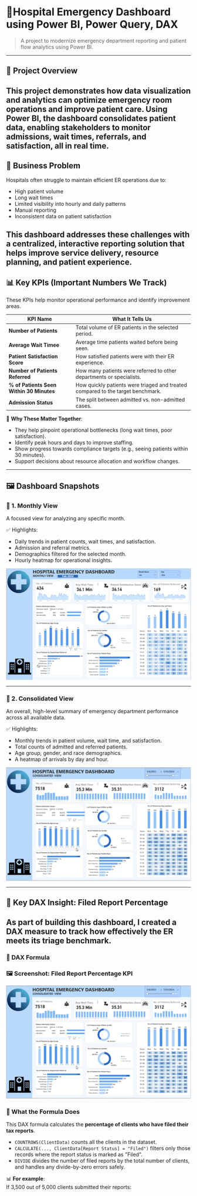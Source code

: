 # 🧾Hospital Emergency Dashboard using Power BI, Power Query, DAX

> A project to modernize emergency department reporting and patient flow analytics using Power BI.

---

## 🚀 Project Overview

This project demonstrates how data visualization and analytics can optimize emergency room operations and improve patient care.
Using Power BI, the dashboard consolidates patient data, enabling stakeholders to monitor admissions, wait times, referrals, and satisfaction, all in real time.
---
## 📌 Business Problem

Hospitals often struggle to maintain efficient ER operations due to:

- High patient volume
- Long wait times
- Limited visibility into hourly and daily patterns
- Manual reporting
- Inconsistent data on patient satisfaction

This dashboard addresses these challenges with a centralized, interactive reporting solution that helps improve service delivery, resource planning, and patient experience.
---
## 📊 Key KPIs (Important Numbers We Track)

These KPIs help monitor operational performance and identify improvement areas.

| KPI Name                | What It Tells Us |
|-------------------------|------------------|
| **Number of Patients**      | Total volume of ER patients in the selected period. |
| **Average Wait Timee** | Average time patients waited before being seen. |
| **Patient Satisfaction Score**  | How satisfied patients were with their ER experience. |
| **Number of Patients Referred**       | How many patients were referred to other departments or specialists. |
| **% of Patients Seen Within 30 Minutes**   | How quickly patients were triaged and treated compared to the target benchmark. |
| **Admission Status** | The split between admitted vs. non-admitted cases. |

🧠 **Why These Matter Together**:
- They help pinpoint operational bottlenecks (long wait times, poor satisfaction).
- Identify peak hours and days to improve staffing.
- Show progress towards compliance targets (e.g., seeing patients within 30 minutes).
- Support decisions about resource allocation and workflow changes.

---

## 🖼️ Dashboard Snapshots

### 📄 1. Monthly View

A focused view for analyzing any specific month.

✅ Highlights:

- Daily trends in patient counts, wait times, and satisfaction.
- Admission and referral metrics.
- Demographics filtered for the selected month.
- Hourly heatmap for operational insights.

![Monthly View](https://github.com/bhumikabharadwaj2205/Hospital-Management-Dashboard/blob/main/Monthly%20View.png)

---

### 📄 2. Consolidated View

An overall, high-level summary of emergency department performance across all available data.

✅ Highlights:

- Monthly trends in patient volume, wait time, and satisfaction.
- Total counts of admitted and referred patients.
- Age group, gender, and race demographics.
- A heatmap of arrivals by day and hour.

![Consolidated View](https://github.com/bhumikabharadwaj2205/Hospital-Management-Dashboard/blob/main/Consolidated%20View.png)

---

## 📘 Key DAX Insight: Filed Report Percentage

As part of building this dashboard, I created a DAX measure to track how effectively the ER meets its triage benchmark.
---

### 📌 DAX Formula


### 🖼️ Screenshot: Filed Report Percentage KPI

![C](https://github.com/bhumikabharadwaj2205/Hospital-Management-Dashboard/blob/main/Consolidated%20View.png)


### 🧮 What the Formula Does

This DAX formula calculates the **percentage of clients who have filed their tax reports**.

- `COUNTROWS(ClientData)` counts all the clients in the dataset.
- `CALCULATE(..., ClientData[Report Status] = "Filed")` filters only those records where the report status is marked as "Filed".
- `DIVIDE` divides the number of filed reports by the total number of clients, and handles any divide-by-zero errors safely.

📊 **For example**:  
If 3,500 out of 5,000 clients submitted their reports:


